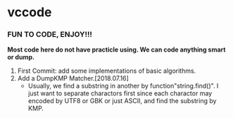# vccode
### FUN TO CODE, ENJOY!!!
**Most code here do not have practicle using. We can code anything smart or dump.**

1.  First Commit: add some implementations of basic algorithms.
2.  Add a DumpKMP Matcher.[2018.07.16]
    -  Usually, we find a substring in another by function"string.find()". I just want to separate charactors first since each charactor may encoded by UTF8 or GBK or just ASCII, and find the substring by KMP. 
